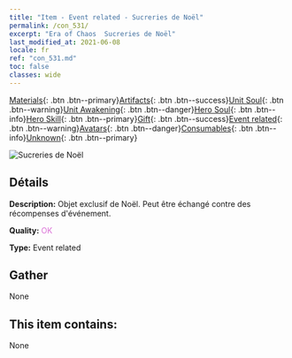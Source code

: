 ```yaml
---
title: "Item - Event related - Sucreries de Noël"
permalink: /con_531/
excerpt: "Era of Chaos  Sucreries de Noël"
last_modified_at: 2021-06-08
locale: fr
ref: "con_531.md"
toc: false
classes: wide
---
```

 [Materials](/ItemsFR/){: .btn .btn--primary}[Artifacts](/ItemsFR/Artifacts/){: .btn .btn--success}[Unit Soul](/ItemsFR/UnitSoul/){: .btn .btn--warning}[Unit Awakening](/ItemsFR/UnitAwakening/){: .btn .btn--danger}[Hero Soul](/ItemsFR/HeroSoul/){: .btn .btn--info}[Hero Skill](/ItemsFR/HeroSkill/){: .btn .btn--primary}[Gift](/ItemsFR/Gift/){: .btn .btn--success}[Event related](/ItemsFR/Events/){: .btn .btn--warning}[Avatars](/ItemsFR/Avatars/){: .btn .btn--danger}[Consumables](/ItemsFR/Consumables/){: .btn .btn--info}[Unknown](/ItemsFR/Unknown/){: .btn .btn--primary}

 ![Sucreries de Noël](/images/t/i_10017.png)

## Détails
 **Description:** Objet exclusif de Noël. Peut être échangé contre des récompenses d'événement.

 **Quality:** <span style="color: #DA70D6">OK</span>

 **Type:** Event related

## Gather

  None

## This item contains:

  None

